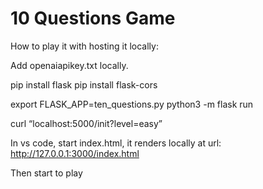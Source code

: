 # 10 Questions Game

How to play it with hosting it locally:

Add openaiapikey.txt locally.

pip install flask
pip install flask-cors

export FLASK_APP=ten_questions.py
python3 -m flask run

curl “localhost:5000/init?level=easy”

In vs code, start index.html, it renders locally at url:
http://127.0.0.1:3000/index.html

Then start to play